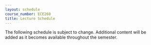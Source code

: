 ```yaml
---
layout: schedule
course_number: ECE260
title: Lecture Schedule
---
```


The following schedule is subject to change.
Additional content will be added as it becomes available throughout the semester.<br>

<script>autogenCalendar({ topics: true, readings: true, labs: false, assignments: true }, { debug_prepopulate: false });</script>
